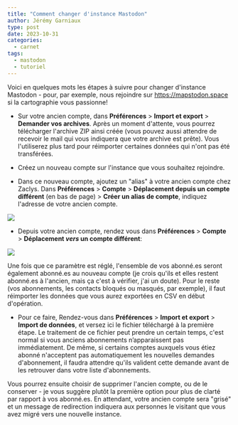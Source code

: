 ```yaml
---
title: "Comment changer d'instance Mastodon"
author: Jérémy Garniaux
type: post
date: 2023-10-31
categories:
  - carnet
tags:
  - mastodon
  - tutoriel
---
```


Voici en quelques mots les étapes à suivre pour changer d'instance Mastodon - pour, par exemple, nous rejoindre sur https://mapstodon.space si la cartographie vous passionne! 

- Sur votre ancien compte, dans **Préférences** > **Import et export** > **Demander vos archives**. Après un moment d'attente, vous pourrez télécharger l'archive ZIP ainsi créée (vous pouvez aussi attendre de recevoir le mail qui vous indiquera que votre archive est prête). Vous l'utiliserez plus tard pour réimporter certaines données qui n'ont pas été transférées.

- Créez un nouveau compte sur l'instance que vous souhaitez rejoindre.

- Dans ce nouveau compte, ajoutez un "alias" à votre ancien compte chez Zaclys. Dans **Préférences** > **Compte** > **Déplacement depuis un compte différent** (en bas de page) > **Créer un alias de compte**, indiquez l'adresse de votre ancien compte.

![](albums/carnet/mastodon-migration/mastodon-migration-1.png)

- Depuis votre ancien compte, rendez vous dans **Préférences** > **Compte** > **Déplacement *vers* un compte différent**:

![](albums/carnet/mastodon-migration/mastodon-migration-2.png)

Une fois que ce paramètre est réglé, l'ensemble de vos abonné.es seront également abonné.es au nouveau compte (je crois qu'ils et elles restent abonné.es à l'ancien, mais ça c'est à vérifier, j'ai un doute). Pour le reste (vos abonnements, les contacts bloqués ou masqués, par exemple), il faut réimporter les données que vous aurez exportées en CSV en début d'opération.

- Pour ce faire, Rendez-vous dans **Préférences** > **Import et export** > **Import de données**, et versez ici le fichier téléchargé à la première étape. Le traitement de ce fichier peut prendre un certain temps, c'est normal si vous anciens abonnements n’apparaissent pas immédiatement. De même, si certains comptes auxquels vous étiez abonné n'acceptent pas automatiquement les nouvelles demandes d'abonnement, il faudra attendre qu'ils valident cette demande avant de les retrouver dans votre liste d'abonnements.

Vous pourrez ensuite choisir de supprimer l'ancien compte, ou de le conserver -  je vous suggère plutôt la première option pour plus de clarté par rapport à vos abonné.es. En attendant, votre ancien compte sera "grisé" et un message de redirection indiquera aux personnes le visitant que vous avez migré vers une nouvelle instance.